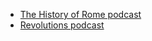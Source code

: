 * [The History of Rome podcast](https://thehistoryofrome.typepad.com/)
* [Revolutions podcast](https://www.revolutionspodcast.com/)
